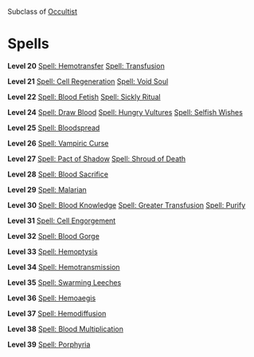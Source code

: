 <!-- TITLE: Faustian -->
<!-- SUBTITLE: Practicioners of the occult often find themselves at an impasse at some point during their intellectual pursuits.  Some hammer away at the wall and become great occultists in their own right.  Others find a way to bypass the wall entirely. Faustians gain a great deal of power by making a pact with extraplanar entities, specifically demons.  Obviously this can be problematic.-->

Subclass of [Occultist](occultist)
# Spells

**Level 20**
[Spell: Hemotransfer](hemotransfer)
[Spell: Transfusion](transfusion)

**Level 21**
[Spell: Cell Regeneration](cell-regeneration)
[Spell: Void Soul](void-soul)

**Level 22**
[Spell: Blood Fetish](blood-fetish)
[Spell: Sickly Ritual](sickly-ritual)

**Level 24**
[Spell: Draw Blood](draw-blood)
[Spell: Hungry Vultures](hungry-vultures)
[Spell: Selfish Wishes](selfish-wishes)

**Level 25**
[Spell: Bloodspread](bloodspread)

**Level 26**
[Spell: Vampiric Curse](vampiric-curse)

**Level 27**
[Spell: Pact of Shadow](pact-of-shadow)
[Spell: Shroud of Death](shroud-of-death)

**Level 28**
[Spell: Blood Sacrifice](blood-sacrifice)

**Level 29**
[Spell: Malarian](malarian)

**Level 30**
[Spell: Blood Knowledge](spell-blood-knowledge)
[Spell: Greater Transfusion](spell-greater-transfusion)
[Spell: Purify](spell-purify)

**Level 31**
[Spell: Cell Engorgement](spell-cell-engorgement)

**Level 32**
[Spell: Blood Gorge](spell-blood-gorge)

**Level 33**
[Spell: Hemoptysis](spell-hemoptysis)

**Level 34**
[Spell: Hemotransmission](spell-hemotransmission)

**Level 35**
[Spell: Swarming Leeches](spell-swarming-leeches)

**Level 36**
[Spell: Hemoaegis](spell-hemoaegis)

**Level 37**
[Spell: Hemodiffusion](spell-hemodiffusion)

**Level 38**
[Spell: Blood Multiplication](spell-blood-multiplication)

**Level 39**
[Spell: Porphyria](spell-porphyria)
